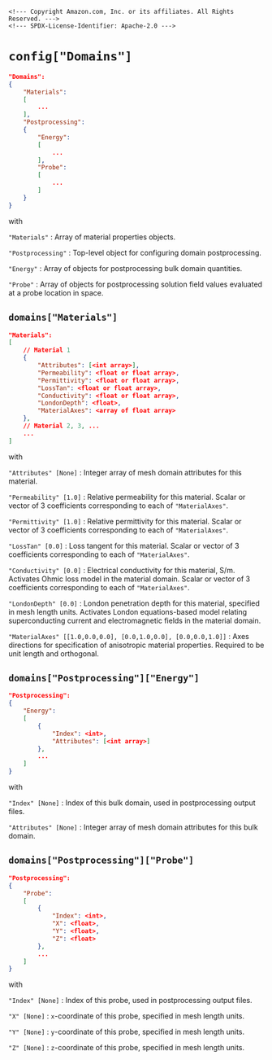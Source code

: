 ```@raw html
<!--- Copyright Amazon.com, Inc. or its affiliates. All Rights Reserved. --->
<!--- SPDX-License-Identifier: Apache-2.0 --->
```

# `config["Domains"]`

```json
"Domains":
{
    "Materials":
    [
        ...
    ],
    "Postprocessing":
    {
        "Energy":
        [
            ...
        ],
        "Probe":
        [
            ...
        ]
    }
}
```

with

`"Materials"` :  Array of material properties objects.

`"Postprocessing"` :  Top-level object for configuring domain postprocessing.

`"Energy"` :  Array of objects for postprocessing bulk domain quantities.

`"Probe"` :  Array of objects for postprocessing solution field values evaluated at a probe
location in space.

## `domains["Materials"]`

```json
"Materials":
[
    // Material 1
    {
        "Attributes": [<int array>],
        "Permeability": <float or float array>,
        "Permittivity": <float or float array>,
        "LossTan": <float or float array>,
        "Conductivity": <float or float array>,
        "LondonDepth": <float>,
        "MaterialAxes": <array of float array>
    },
    // Material 2, 3, ...
    ...
]
```

with

`"Attributes" [None]` :  Integer array of mesh domain attributes for this material.

`"Permeability" [1.0]` :  Relative permeability for this material. Scalar or
vector of 3 coefficients corresponding to each of `"MaterialAxes"`.

`"Permittivity" [1.0]` : Relative permittivity for this material. Scalar or
vector of 3 coefficients corresponding to each of `"MaterialAxes"`.

`"LossTan" [0.0]` :  Loss tangent for this material. Scalar or
vector of 3 coefficients corresponding to each of `"MaterialAxes"`.

`"Conductivity" [0.0]` :  Electrical conductivity for this material, S/m. Activates Ohmic
loss model in the material domain. Scalar or
vector of 3 coefficients corresponding to each of `"MaterialAxes"`.

`"LondonDepth" [0.0]` :  London penetration depth for this material, specified in mesh
length units. Activates London equations-based model relating superconducting current and
electromagnetic fields in the material domain.

`"MaterialAxes" [[1.0,0.0,0.0], [0.0,1.0,0.0], [0.0,0.0,1.0]]` : Axes directions
for specification of anisotropic material properties. Required to be unit length
and orthogonal.

## `domains["Postprocessing"]["Energy"]`

```json
"Postprocessing":
{
    "Energy":
    [
        {
            "Index": <int>,
            "Attributes": [<int array>]
        },
        ...
    ]
}
```

with

`"Index" [None]` :  Index of this bulk domain, used in postprocessing output files.

`"Attributes" [None]` :  Integer array of mesh domain attributes for this bulk domain.

## `domains["Postprocessing"]["Probe"]`

```json
"Postprocessing":
{
    "Probe":
    [
        {
            "Index": <int>,
            "X": <float>,
            "Y": <float>,
            "Z": <float>
        },
        ...
    ]
}
```

with

`"Index" [None]` :  Index of this probe, used in postprocessing output files.

`"X" [None]` :  ``x``-coordinate of this probe, specified in mesh length units.

`"Y" [None]` :  ``y``-coordinate of this probe, specified in mesh length units.

`"Z" [None]` :  ``z``-coordinate of this probe, specified in mesh length units.
